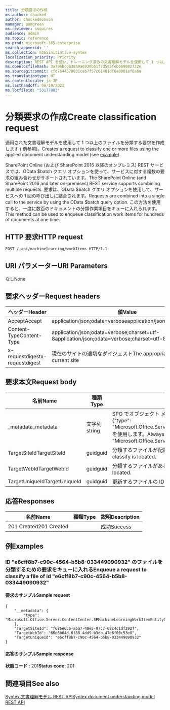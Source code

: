 ```yaml
---
title: 分類要求の作成
ms.author: chucked
author: chuckedmonson
manager: pamgreen
ms.reviewer: ssquires
audience: admin
ms.topic: reference
ms.prod: microsoft-365-enterprise
search.appverid: ''
ms.collection: m365initiative-syntex
localization_priority: Priority
description: REST API を使い、トレーニング済みの文書理解モデルを使用して 1 つ以上のファイルを分類する要求を作成します。
ms.openlocfilehash: 3a796bcdb38a9a6930b51f7d585febb69082732e
ms.sourcegitcommit: cfd7644570831ceb7f57c61401df6a0001ef0a6a
ms.translationtype: HT
ms.contentlocale: ja-JP
ms.lasthandoff: 06/29/2021
ms.locfileid: "53177083"
---
```

# <a name="create-classification-request"></a><span data-ttu-id="b7350-103">分類要求の作成</span><span class="sxs-lookup"><span data-stu-id="b7350-103">Create classification request</span></span>

<span data-ttu-id="b7350-104">適用された文書理解モデルを使用して 1 つ以上のファイルを分類する要求を作成します ( [例](rest-createclassificationrequest.md#examples)参照)。</span><span class="sxs-lookup"><span data-stu-id="b7350-104">Creates a request to classify one or more files using the applied document understanding model (see [example](rest-createclassificationrequest.md#examples)).</span></span>

<span data-ttu-id="b7350-105">SharePoint Online (および SharePoint 2016 以降のオンプレミス) REST サービスでは、OData $batch クエリ オプションを使って、サービスに対する複数の要求の組み合わせがサポートされています。</span><span class="sxs-lookup"><span data-stu-id="b7350-105">The SharePoint Online (and SharePoint 2016 and later on-premises) REST service supports combining multiple requests.</span></span> <span data-ttu-id="b7350-106">要求は、OData $batch クエリ オプションを使用して、サービスへの 1 回の呼び出しに結合されます。</span><span class="sxs-lookup"><span data-stu-id="b7350-106">Requests are combined into a single call to the service by using the OData $batch query option.</span></span> <span data-ttu-id="b7350-107">この方法を使用すると、一度に数百のドキュメントの分類作業項目をキューに入れられます。</span><span class="sxs-lookup"><span data-stu-id="b7350-107">This method can be used to enqueue classification work items for hundreds of documents at one time.</span></span>

## <a name="http-request"></a><span data-ttu-id="b7350-108">HTTP 要求</span><span class="sxs-lookup"><span data-stu-id="b7350-108">HTTP request</span></span>

```
POST /_api/machinelearning/workItems HTTP/1.1
```
## <a name="uri-parameters"></a><span data-ttu-id="b7350-109">URI パラメーター</span><span class="sxs-lookup"><span data-stu-id="b7350-109">URI Parameters</span></span>

<span data-ttu-id="b7350-110">なし</span><span class="sxs-lookup"><span data-stu-id="b7350-110">None</span></span>

## <a name="request-headers"></a><span data-ttu-id="b7350-111">要求ヘッダー</span><span class="sxs-lookup"><span data-stu-id="b7350-111">Request headers</span></span>

| <span data-ttu-id="b7350-112">ヘッダー</span><span class="sxs-lookup"><span data-stu-id="b7350-112">Header</span></span> | <span data-ttu-id="b7350-113">値</span><span class="sxs-lookup"><span data-stu-id="b7350-113">Value</span></span> |
|--------|-------|
|<span data-ttu-id="b7350-114">Accept</span><span class="sxs-lookup"><span data-stu-id="b7350-114">Accept</span></span>|<span data-ttu-id="b7350-115">application/json;odata=verbose</span><span class="sxs-lookup"><span data-stu-id="b7350-115">application/json;odata=verbose</span></span>|
|<span data-ttu-id="b7350-116">Content-Type</span><span class="sxs-lookup"><span data-stu-id="b7350-116">Content-Type</span></span>|<span data-ttu-id="b7350-117">application/json;odata=verbose;charset=utf-8</span><span class="sxs-lookup"><span data-stu-id="b7350-117">application/json;odata=verbose;charset=utf-8</span></span>|
|<span data-ttu-id="b7350-118">x-requestdigest</span><span class="sxs-lookup"><span data-stu-id="b7350-118">x-requestdigest</span></span>|<span data-ttu-id="b7350-119">現在のサイトの適切なダイジェスト</span><span class="sxs-lookup"><span data-stu-id="b7350-119">The appropriate digest for current site</span></span>|

## <a name="request-body"></a><span data-ttu-id="b7350-120">要求本文</span><span class="sxs-lookup"><span data-stu-id="b7350-120">Request body</span></span>

|<span data-ttu-id="b7350-121">名前</span><span class="sxs-lookup"><span data-stu-id="b7350-121">Name</span></span>    |<span data-ttu-id="b7350-122">種類</span><span class="sxs-lookup"><span data-stu-id="b7350-122">Type</span></span>   |<span data-ttu-id="b7350-123">説明</span><span class="sxs-lookup"><span data-stu-id="b7350-123">Description</span></span> |
|--------|-------|------------|
|<span data-ttu-id="b7350-124">_metadata</span><span class="sxs-lookup"><span data-stu-id="b7350-124">_metadata</span></span>|<span data-ttu-id="b7350-125">文字列</span><span class="sxs-lookup"><span data-stu-id="b7350-125">string</span></span> |<span data-ttu-id="b7350-126">SPO でオブジェクト メタを設定します。</span><span class="sxs-lookup"><span data-stu-id="b7350-126">Set the object meta on the SPO.</span></span> <span data-ttu-id="b7350-127">常に値 {"type": "Microsoft.Office.Server.ContentCenter.SPMachineLearningWorkItemEntityData"} を使用します。</span><span class="sxs-lookup"><span data-stu-id="b7350-127">Always use the value: {"type": "Microsoft.Office.Server.ContentCenter.SPMachineLearningWorkItemEntityData"}.</span></span> |
|<span data-ttu-id="b7350-128">TargetSiteId</span><span class="sxs-lookup"><span data-stu-id="b7350-128">TargetSiteId</span></span>|<span data-ttu-id="b7350-129">guid</span><span class="sxs-lookup"><span data-stu-id="b7350-129">guid</span></span>|<span data-ttu-id="b7350-130">分類するファイルが配置されているサイトの ID。</span><span class="sxs-lookup"><span data-stu-id="b7350-130">The id of the site where the file to classify is located.</span></span>|
|<span data-ttu-id="b7350-131">TargetWebId</span><span class="sxs-lookup"><span data-stu-id="b7350-131">TargetWebId</span></span>|<span data-ttu-id="b7350-132">guid</span><span class="sxs-lookup"><span data-stu-id="b7350-132">guid</span></span>|<span data-ttu-id="b7350-133">分類するファイルがある Web の ID。</span><span class="sxs-lookup"><span data-stu-id="b7350-133">The id of the web where the file to classify is located.</span></span>|
|<span data-ttu-id="b7350-134">TargetUniqueId</span><span class="sxs-lookup"><span data-stu-id="b7350-134">TargetUniqueId</span></span>|<span data-ttu-id="b7350-135">guid</span><span class="sxs-lookup"><span data-stu-id="b7350-135">guid</span></span>|<span data-ttu-id="b7350-136">更新するファイルの ID です。</span><span class="sxs-lookup"><span data-stu-id="b7350-136">The id of the file to classify.</span></span>|

## <a name="responses"></a><span data-ttu-id="b7350-137">応答</span><span class="sxs-lookup"><span data-stu-id="b7350-137">Responses</span></span>

| <span data-ttu-id="b7350-138">名前</span><span class="sxs-lookup"><span data-stu-id="b7350-138">Name</span></span>   | <span data-ttu-id="b7350-139">種類</span><span class="sxs-lookup"><span data-stu-id="b7350-139">Type</span></span>  | <span data-ttu-id="b7350-140">説明</span><span class="sxs-lookup"><span data-stu-id="b7350-140">Description</span></span>|
|--------|-------|------------|
|<span data-ttu-id="b7350-141">201 Created</span><span class="sxs-lookup"><span data-stu-id="b7350-141">201 Created</span></span>| |<span data-ttu-id="b7350-142">成功</span><span class="sxs-lookup"><span data-stu-id="b7350-142">Success</span></span>|

## <a name="examples"></a><span data-ttu-id="b7350-143">例</span><span class="sxs-lookup"><span data-stu-id="b7350-143">Examples</span></span>

### <a name="enqueue-a-request-to-classify-a-file-of-id-e6cff8b7-c90c-4564-b5b8-033449090932"></a><span data-ttu-id="b7350-144">ID "e6cff8b7-c90c-4564-b5b8-033449090932" のファイルを分類するための要求をキューに入れる</span><span class="sxs-lookup"><span data-stu-id="b7350-144">Enqueue a request to classify a file of id "e6cff8b7-c90c-4564-b5b8-033449090932"</span></span>

#### <a name="sample-request"></a><span data-ttu-id="b7350-145">要求のサンプル</span><span class="sxs-lookup"><span data-stu-id="b7350-145">Sample request</span></span>

```
{
    "__metadata": {
        "type": "Microsoft.Office.Server.ContentCenter.SPMachineLearningWorkItemEntityData"
    },
    "TargetSiteId": "f686e63b-aba7-48e5-97c7-68c4c1df292f",
    "TargetWebId": "66d6b64d-6f88-4dd9-b3db-47e6f00c53e8",
    "TargetUniqueId": "e6cff8b7-c90c-4564-b5b8-033449090932"
}
```

#### <a name="sample-response"></a><span data-ttu-id="b7350-146">応答のサンプル</span><span class="sxs-lookup"><span data-stu-id="b7350-146">Sample response</span></span>

<span data-ttu-id="b7350-147">**状態コード :** 201</span><span class="sxs-lookup"><span data-stu-id="b7350-147">**Status code:** 201</span></span>

## <a name="see-also"></a><span data-ttu-id="b7350-148">関連項目</span><span class="sxs-lookup"><span data-stu-id="b7350-148">See also</span></span>

[<span data-ttu-id="b7350-149">Syntex 文書理解モデル REST API</span><span class="sxs-lookup"><span data-stu-id="b7350-149">Syntex document understanding model REST API</span></span>](syntex-model-rest-api.md)
